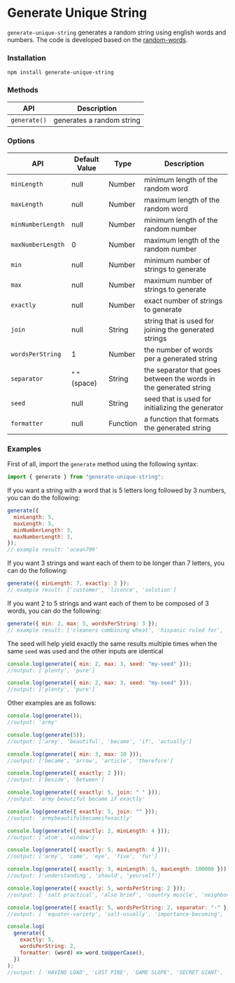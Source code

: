 # Generate Unique String

`generate-unique-string` generates a random string using english words and numbers. The code is developed based on the [random-words](https://github.com/apostrophecms/random-words).

### Installation

```
npm install generate-unique-string
```

### Methods

| API          | Description               |
| ------------ | ------------------------- |
| `generate()` | generates a random string |

### Options

| API               | Default Value | Type     | Description                                                       |
| ----------------- | ------------- | -------- | ----------------------------------------------------------------- |
| `minLength`       | null          | Number   | minimum length of the random word                                 |
| `maxLength`       | null          | Number   | maximum length of the random word                                 |
| `minNumberLength` | null          | Number   | minimum length of the random number                               |
| `maxNumberLength` | 0             | Number   | maximum length of the random number                               |
| `min`             | null          | Number   | minimum number of strings to generate                             |
| `max`             | null          | Number   | maximum number of strings to generate                             |
| `exactly`         | null          | Number   | exact number of strings to generate                               |
| `join`            | null          | String   | string that is used for joining the generated strings             |
| `wordsPerString`  | 1             | Number   | the number of words per a generated string                        |
| `separator`       | " " (space)   | String   | the separator that goes between the words in the generated string |
| `seed`            | null          | String   | seed that is used for initializing the generator                  |
| `formatter`       | null          | Function | a function that formats the generated string                      |

### Examples

First of all, import the `generate` method using the following syntax:

```js
import { generate } from "generate-unique-string";
```

If you want a string with a word that is 5 letters long followed by 3 numbers, you can do the following:

```js
generate({
  minLength: 5,
  maxLength: 5,
  minNumberLength: 3,
  maxNumberLength: 3,
});
// example result: 'ocean799'
```

If you want 3 strings and want each of them to be longer than 7 letters, you can do the following:

```js
generate({ minLength: 7, exactly: 3 });
// example result: ['customer', 'licence', 'solution']
```

If you want 2 to 5 strings and want each of them to be composed of 3 words, you can do the following:

```js
generate({ min: 2, max: 5, wordsPerString: 3 });
// example result: ['cleaners combining wheat', 'hispanic ruled for', 'illinois adam legislative']
```

The seed will help yield exactly the same results multiple times when the same `seed` was used and the other inputs are identical

```js
console.log(generate({ min: 2, max: 3, seed: "my-seed" }));
//output: ['plenty', 'pure']

console.log(generate({ min: 2, max: 3, seed: "my-seed" }));
//output: ['plenty', 'pure']
```

Other examples are as follows:

```js
console.log(generate());
//output: 'army'

console.log(generate(5));
//output: ['army', 'beautiful', 'became', 'if', 'actually']

console.log(generate({ min: 3, max: 10 }));
//output: ['became', 'arrow', 'article', 'therefore']

console.log(generate({ exactly: 2 }));
//output: ['beside', 'between']

console.log(generate({ exactly: 5, join: " " }));
//output: 'army beautiful became if exactly'

console.log(generate({ exactly: 5, join: "" }));
//output: 'armybeautifulbecameifexactly'

console.log(generate({ exactly: 2, minLength: 4 }));
//output: ['atom', 'window']

console.log(generate({ exactly: 5, maxLength: 4 }));
//output: ['army', 'come', 'eye', 'five', 'fur']

console.log(generate({ exactly: 3, minLength: 5, maxLength: 100000 }));
//output: ['understanding', 'should', 'yourself']

console.log(generate({ exactly: 5, wordsPerString: 2 }));
//output: [ 'salt practical', 'also brief', 'country muscle', 'neighborhood beyond', 'grew pig' ]

console.log(generate({ exactly: 5, wordsPerString: 2, separator: "-" }));
//output: [ 'equator-variety', 'salt-usually', 'importance-becoming', 'stream-several', 'goes-fight' ]

console.log(
  generate({
    exactly: 5,
    wordsPerString: 2,
    formatter: (word) => word.toUpperCase(),
  })
);
//output: [ 'HAVING LOAD', 'LOST PINE', 'GAME SLOPE', 'SECRET GIANT', 'INDEED LOCATION' ]
```
